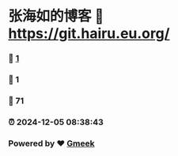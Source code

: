 # 张海如的博客 :link: https://git.hairu.eu.org/ 
### :page_facing_up: [1](https://git.hairu.eu.org//tag.html) 
### :speech_balloon: 1 
### :hibiscus: 71 
### :alarm_clock: 2024-12-05 08:38:43 
### Powered by :heart: [Gmeek](https://github.com/Meekdai/Gmeek)
